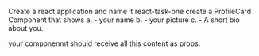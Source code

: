 Create a react application and name it react-task-one
create a ProfileCard Component that shows 
a. - your name
b. - your picture
c. - A short bio about you.

your componenmt should receive all this content as props.